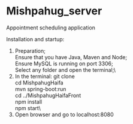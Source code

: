 # Mishpahug_server
Appointment scheduling application

Installation and startup:
1. Preparation;\
   Ensure that you have Java, Maven and Node;\
   Ensure MySQL is running on port 3306;\
   Select any folder and open the terminal;\
2. In the terminal:
   git clone\
   cd MishpahugHaifa\
   mvn spring-boot:run\
   cd ../MishpahugHaifaFront\
   npm install\
   npm start\
3. Open browser and go to localhost:8080
